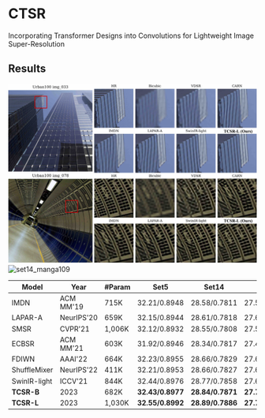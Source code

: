 # CTSR
Incorporating Transformer Designs into Convolutions for Lightweight Image Super-Resolution


## Results
![Urban100](https://raw.githubusercontent.com/Aitical/TCSR/main/pics/vision_fig1.jpg)
![set14_manga109](https://raw.githubusercontent.com/Aitical/TCSR/main/pics/vision2.jpg)


| **Model** | **Year** | **#Param** | **Set5** | **Set14** | **B100** | **Urban100** | **Manga109** |
| --- | --- | --- | --- | --- | --- | --- | --- |
| IMDN | ACM MM'19 | 715K | 32.21/0.8948 | 28.58/0.7811 | 27.56/0.7353 | 26.04/0.7838 | 30.45/0.9075 |
| LAPAR-A | NeurIPS'20 | 659K | 32.15/0.8944 | 28.61/0.7818 | 27.61/0.7366 | 26.14/0.7871 | 30.42/0.9074 |
| SMSR | CVPR'21 | 1,006K | 32.12/0.8932 | 28.55/0.7808 | 27.55/0.7351 | 26.11/0.7868 | 30.54/0.9085 |
| ECBSR | ACM MM'21 | 603K | 31.92/0.8946 | 28.34/0.7817 | 27.48/0.7393 | 25.81/0.7773 | 30.15/0.8315 |
| FDIWN  | AAAI'22 | 664K | 32.23/0.8955 | 28.66/0.7829 | 27.62/0.7380 | 26.28/0.7919 | 30.63/0.9098 |
| ShuffleMixer  | NeurIPS'22 | 411K | 32.21/0.8953 | 28.66/0.7827 | 27.61/0.7366 | 26.08/0.7835 | 30.65/0.9093 |
| SwinIR-light  | ICCV'21 | 844K | 32.44/0.8976 | 28.77/0.7858 | 27.69/0.7406 | 26.47/0.7980 | 30.92/0.9151 |
| **TCSR-B**  | 2023 | 682K | **32.43/0.8977** | **28.84/0.7871** | **27.72/0.7412** | **26.51/0.7994** | **31.01/0.9153** |
| **TCSR-L** | 2023 | 1,030K | **32.55/0.8992** | **28.89/0.7886** | **27.75/0.7423** | **26.67/0.8039** | **31.17/0.9170** |
